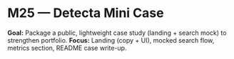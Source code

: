 # M25 — Detecta Mini Case

**Goal:** Package a public, lightweight case study (landing + search mock) to strengthen portfolio.
**Focus:** Landing (copy + UI), mocked search flow, metrics section, README case write-up.  
